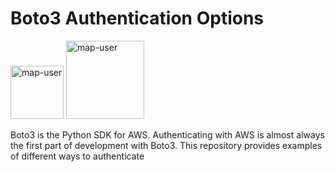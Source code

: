# Boto3 Authentication Options

<img width="85" alt="map-user" src="https://img.shields.io/badge/views-222-green"> <img width="125" alt="map-user" src="https://img.shields.io/badge/unique visits-052-green">

Boto3 is the Python SDK for AWS. Authenticating with AWS is almost always the first part of development with Boto3. This repository provides examples of different ways to authenticate
